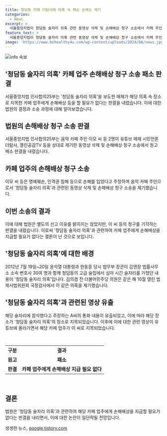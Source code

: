 ```yaml
---
title: 청담동 카페 더탐사에 의혹 속 패소 손배소 제기
categories:
  - News
excerpt: >
  서울중앙지법이 청담동 술자리 의혹 관련 동영상 삭제 및 손해배상 청구 소송에서 카페 주인에 대한 원고 패소를 판결했다. 이에 해당 장소를 지목한 매체에 대한 손해배상은 필요 없다는 결정이 내려졌다. 이와 관련, 윤석열 대통령과 한동훈 당시 법무부 장관의 청담동 술자리 의혹은 A씨의 통화 내용에 근거한 매체 보도로 이 씨 등이 명예훼손을 주장하며 제기한 소송에서 원고 패소 판결이 나왔다. A씨의 경찰 진술로 인해 의혹은 일단락됐다.
feature_text: >
  서울중앙지법이 청담동 술자리 의혹 관련 동영상 삭제 및 손해배상 청구 소송에서 카페 주인에 대한 원고 패소를 판결했다. 이에 해당 장소를 지목한 매체에 대한 손해배상은 필요 없다는 결정이 내려졌다. 이와 관련, 윤석열 대통령과 한동훈 당시 법무부 장관의 청담동 술자리 의혹은 A씨의 통화 내용에 근거한 매체 보도로 이 씨 등이 명예훼손을 주장하며 제기한 소송에서 원고 패소 판결이 나왔다. A씨의 경찰 진술로 인해 의혹은 일단락됐다.
image: 'https://www.behealthy4u.com/wp-content/uploads/2024/06/news.jpg'
---
```


<p><img src="https://www.behealthy4u.com/wp-content/uploads/2024/06/news.jpg" alt="info 속보" /></p>

<h2 data-ke-size="size26">'청담동 술자리 의혹' 카페 업주 손해배상 청구 소송 패소 판결</h2>

<p data-ke-size="size16">서울중앙지법 민사합의25부는 '청담동 술자리 의혹'을 보도한 매체가 해당 의혹 속 장소로 지목한 카페 업주에게 손해배상 등을 할 필요가 없다는 판결을 내렸습니다. 이에 대한 법원의 결정과 소송 과정에 대해 알아보겠습니다.</p>

<h2 data-ke-size="size24">법원의 손해배상 청구 소송 판결</h2>

<p data-ke-size="size16">서울중앙지법 민사합의25부는 음악 카페 주인 이모 씨 등 2명이 유튜브 매체 시민언론 더탐사, 열린공감TV 등을 상대로 제기한 동영상 삭제 및 손해배상 청구 소송에서 원고 패소 판결을 내렸습니다.</p>

<h2 data-ke-size="size24">카페 업주의 손해배상 청구 소송</h2>

<p data-ke-size="size16">이모 씨 등은 명예훼손, 인격권 침해 등으로 손해를 입었다고 주장하며 음악 카페 주인으로서 '청담동 술자리 의혹'과 관련된 동영상 삭제 및 손해배상 청구 소송을 제기했습니다.</p>

<h2 data-ke-size="size24">이번 소송의 결과</h2>

<p data-ke-size="size16">이에 대해 법원은 별도의 선고 이유를 밝히지는 않았지만, 이 씨 등의 청구를 기각하는 판결을 내렸습니다. 이로써 '청담동 술자리 의혹'과 관련하여 카페 업주에게 손해배상을 지급할 필요가 없다는 결론이 난 것으로 보입니다.</p>

<h2 data-ke-size="size24">'청담동 술자리 의혹'에 대한 배경</h2>

<p data-ke-size="size16">2012년 7월 19일~20일 윤석열 대통령과 한동훈 당시 법무부 장관이 김앤장 법률사무소 소속 변호사 30여 명과 함께 청담동의 고급 술집에서 심야 시간 술자리를 가졌던 내용이 '청담동 술자리 의혹'입니다. 김의겸 전 더불어민주당 의원은 같은 해 10월 열린 법제사법위원회 국정감사에서 이 같은 의혹을 제기했습니다.</p>

<h2 data-ke-size="size24">'청담동 술자리 의혹'과 관련된 영상 유출</h2>

<p data-ke-size="size16">해당 술자리에 참석했다고 주장하는 A씨의 통화 내용이 유출되었고, 이에 따라 해당 장소가 '청담동 술자리 의혹'의 장소로 지목되었습니다. 이후에 이에 대한 관련 영상이 유튜브에 올라가면서 해당 카페 업주가 이 씨로 지목되었습니다.</p>

<p data-ke-size="size16">&nbsp;</p>

<table>
<tbody>
<tr>
<td style="text-align: center; height: 17px;"><b>구분</b></td>
<td style="text-align: center; height: 17px;"><b>결과</b></td>
</tr>
<tr>
<td style="text-align: center; height: 17px;"><b>원고</b></td>
<td style="text-align: center; height: 17px;"><b>패소</b></td>
</tr>
<tr>
<td style="text-align: center; height: 17px;"><b>판결</b></td>
<td style="text-align: center; height: 17px;"><b>카페 업주에게 손해배상 지급 필요 없다</b></td>
</tr>
</tbody>
</table>

<p data-ke-size="size16">&nbsp;</p>

<h2 data-ke-size="size24">결론</h2>

<p data-ke-size="size16">법원은 '청담동 술자리 의혹'과 관련하여 해당 카페 업주에게 손해배상을 지급할 필요가 없다는 판결을 내리면서, 이에 대한 논란이 일단락될 전망입니다.</p>
생생한 뉴스, <a href="https://qoogle.tistory.com" rel="dofollow">qoogle.tistory.com</a>


